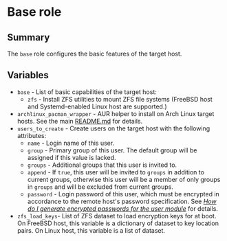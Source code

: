 # Base role

## Summary

The `base` role configures the basic features of the target host.

## Variables

* `base` - List of basic capabilities of the target host:
  * `zfs` - Install ZFS utilities to mount ZFS file systems (FreeBSD
    host and Systemd-enabled Linux host are supported.)
* `archlinux_pacman_wrapper` - AUR helper to install on Arch Linux
  target hosts.  See the main [README.md](../README.md) for details.
* `users_to_create` - Create users on the target host with the
  following attributes:
  * `name` - Login name of this user.
  * `group` - Primary group of this user.  The default group will be
    assigned if this value is lacked.
  * `groups` - Additional groups that this user is invited to.
  * `append` - If `true`, this user will be invited to `groups` in
    addition to current groups, otherwise this user will be a member of
    only groups in `groups` and will be excluded from current groups.
  * `password` - Login password of this user, which must be encrypted
    in accordance to the remote host's password specification.  See
    _[How do I generate encrypted passwords for the user module][]_ for
    details.
* `zfs_load_keys`- List of ZFS dataset to load encryption keys for
  at boot.  On FreeBSD host, this variable is a dictionary of dataset
  to key location pairs.  On Linux host, this variable is a list of
  dataset.

[How do I generate encrypted passwords for the user module]:
  https://docs.ansible.com/ansible/latest/reference_appendices/faq.html#how-do-i-generate-encrypted-passwords-for-the-user-module
